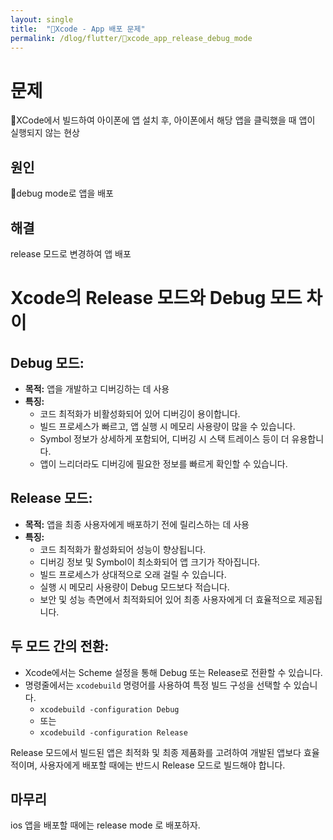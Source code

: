 ```yaml
---
layout: single
title:  "Xcode - App 배포 문제"
permalink: /dlog/flutter/xcode_app_release_debug_mode
---
```


# 문제
XCode에서 빌드하여 아이폰에 앱 설치 후, 아이폰에서 해당 앱을 클릭했을 때 앱이 실행되지 않는 현상
 
## 원인
debug mode로 앱을 배포

## 해결

release 모드로 변경하여 앱 배포

# Xcode의 Release 모드와 Debug 모드 차이

## Debug 모드:
- **목적:** 앱을 개발하고 디버깅하는 데 사용
- **특징:**
  - 코드 최적화가 비활성화되어 있어 디버깅이 용이합니다.
  - 빌드 프로세스가 빠르고, 앱 실행 시 메모리 사용량이 많을 수 있습니다.
  - Symbol 정보가 상세하게 포함되어, 디버깅 시 스택 트레이스 등이 더 유용합니다.
  - 앱이 느리더라도 디버깅에 필요한 정보를 빠르게 확인할 수 있습니다.

## Release 모드:
- **목적:** 앱을 최종 사용자에게 배포하기 전에 릴리스하는 데 사용
- **특징:**
  - 코드 최적화가 활성화되어 성능이 향상됩니다.
  - 디버깅 정보 및 Symbol이 최소화되어 앱 크기가 작아집니다.
  - 빌드 프로세스가 상대적으로 오래 걸릴 수 있습니다.
  - 실행 시 메모리 사용량이 Debug 모드보다 적습니다.
  - 보안 및 성능 측면에서 최적화되어 있어 최종 사용자에게 더 효율적으로 제공됩니다.

## 두 모드 간의 전환:
- Xcode에서는 Scheme 설정을 통해 Debug 또는 Release로 전환할 수 있습니다.
- 명령줄에서는 `xcodebuild` 명령어를 사용하여 특정 빌드 구성을 선택할 수 있습니다.
  - `xcodebuild -configuration Debug`
  - 또는
  - `xcodebuild -configuration Release`

Release 모드에서 빌드된 앱은 최적화 및 최종 제품화를 고려하여 개발된 앱보다 효율적이며, 사용자에게 배포할 때에는 반드시 Release 모드로 빌드해야 합니다.


## 마무리

ios 앱을 배포할 때에는 release mode 로 배포하자.

